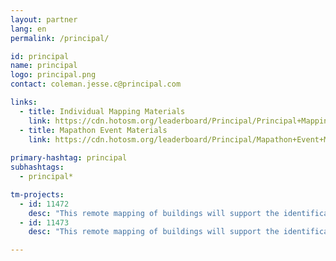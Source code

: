```yaml
---
layout: partner
lang: en
permalink: /principal/

id: principal
name: principal
logo: principal.png
contact: coleman.jesse.c@principal.com 

links:
  - title: Individual Mapping Materials
    link: https://cdn.hotosm.org/leaderboard/Principal/Principal+Mapping+how+to+guide.pdf
  - title: Mapathon Event Materials
    link: https://cdn.hotosm.org/leaderboard/Principal/Mapathon+Event+Materials.zip
    
primary-hashtag: principal
subhashtags:
  - principal*

tm-projects:
  - id: 11472
    desc: "This remote mapping of buildings will support the identification and characterization of settlements, as well as the implementation of planned activities and largely the generation of data for humanitarian activities"
  - id: 11473
    desc: "This remote mapping of buildings will support the identification and characterization of settlements, as well as the implementation of planned activities and largely the generation of data for humanitarian activities"

---
```

